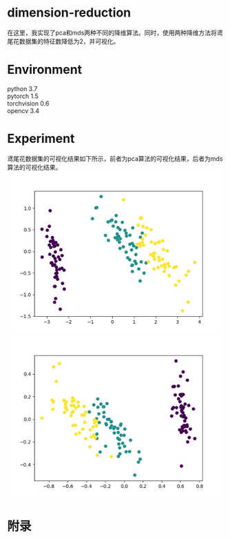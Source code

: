 # dimension-reduction
在这里，我实现了pca和mds两种不同的降维算法。同时，使用两种降维方法将鸢尾花数据集的特征数降低为2，并可视化。
# Environment
python 3.7  
pytorch 1.5  
torchvision 0.6  
opencv 3.4
# Experiment
鸢尾花数据集的可视化结果如下所示，前者为pca算法的可视化结果，后者为mds算法的可视化结果。  
![image](image/pca.jpg)  
![image](image/mds.jpg)
# 附录
